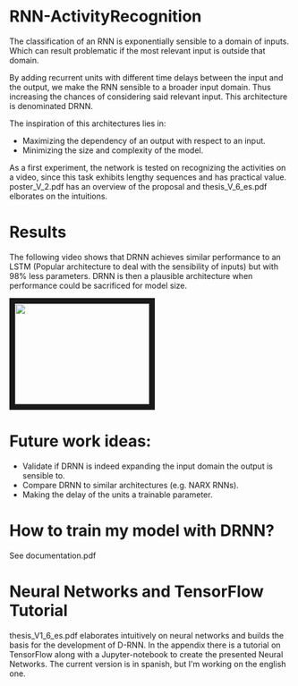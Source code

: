 # RNN-ActivityRecognition

The classification of an RNN is exponentially sensible to a domain of inputs. Which can result problematic if the most relevant input is outside that domain.

By adding recurrent units with different time delays between the input and the output, we make the RNN sensible to a broader input domain. Thus increasing the chances of considering said relevant input. This architecture is denominated DRNN. 

The inspiration of this architectures lies in:
- Maximizing the dependency of an output with respect to an input.
- Minimizing the size and complexity of the model.

As a first experiment, the network is tested on recognizing the activities on a video, since this task exhibits lengthy sequences and has practical value. poster_V_2.pdf has an overview of the proposal and thesis_V_6_es.pdf elborates on the intuitions.

# Results
The following video shows that DRNN achieves similar performance to an LSTM (Popular architecture to deal with the sensibility of inputs) but with 98% less parameters.  DRNN is then a plausible architecture when performance could be sacrificed for model size. 

<a href="http://www.youtube.com/watch?feature=player_embedded&v=piEGvbbbbps
" target="_blank"><img src="http://img.youtube.com/vi/piEGvbbbbps/0.jpg" 
width="240" height="180" border="10" /></a>

# Future work ideas:
- Validate if DRNN is indeed expanding the input domain the output is sensible to.
- Compare DRNN to similar architectures (e.g. NARX RNNs).
- Making the delay of the units a trainable parameter.

# How to train my model with DRNN?
See documentation.pdf

# Neural Networks and TensorFlow Tutorial
thesis_V1_6_es.pdf elaborates intuitively on neural networks and builds the basis for the development of D-RNN. In the appendix there is a tutorial on TensorFlow along with a Jupyter-notebook to create the presented Neural Networks. The current version is in spanish, but I'm working on the english one.

